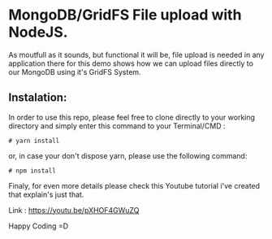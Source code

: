 # MongoDB/GridFS File upload with NodeJS.

As moutfull as it sounds, but functional it will be, file upload is needed in any application
there for this demo shows how we can upload files directly to our MongoDB using it's GridFS System.

## Instalation:

In order to use this repo, please feel free to clone directly to your working directory and simply enter this command to your Terminal/CMD :

```
# yarn install
```
or, in case your don't dispose yarn, please use the following command:
```
# npm install
```

Finaly, for even more details please check this Youtube tutorial i've created that explain's just that.

Link : https://youtu.be/pXHOF4GWuZQ

Happy Coding =D
